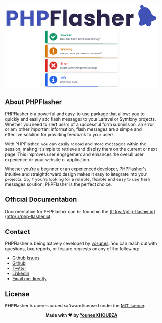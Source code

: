 <p align="center">
    <picture>
      <source media="(prefers-color-scheme: dark)" srcset="https://raw.githubusercontent.com/php-flasher/art/main/php-flasher-github-dark.png">
      <img src="https://raw.githubusercontent.com/php-flasher/art/main/php-flasher-github.png" alt="PHPFlasher Logo">
    </picture>
</p>

## About PHPFlasher

PHPFlasher is a powerful and easy-to-use package that allows you to quickly and easily add flash messages to your Laravel or Symfony projects. 
Whether you need to alert users of a successful form submission, an error, or any other important information, flash messages are a simple and effective solution for providing feedback to your users. 

With PHPFlasher, you can easily record and store messages within the session, making it simple to retrieve and display them on the current or next page. 
This improves user engagement and enhances the overall user experience on your website or application. 

Whether you're a beginner or an experienced developer, PHPFlasher's intuitive and straightforward design makes it easy to integrate into your projects. 
So, if you're looking for a reliable, flexible and easy to use flash messages solution, PHPFlasher is the perfect choice.


## Official Documentation

Documentation for PHPFlasher can be found on the [https://php-flasher.io](https://php-flasher.io).

## Contact

PHPFlasher is being actively developed by <a href="https://github.com/yoeunes">yoeunes</a>. 
You can reach out with questions, bug reports, or feature requests on any of the following:

- [Github Issues](https://github.com/php-flasher/php-flasher/issues) 
- [Github](https://github.com/yoeunes)
- [Twitter](https://twitter.com/yoeunes)
- [Linkedin](https://www.linkedin.com/in/younes-khoubza/)
- [Email me directly](mailto:younes.khoubza@gmail.com)

## License

PHPFlasher is open-sourced software licensed under the [MIT license](https://opensource.org/licenses/MIT).

<p align="center"> <b>Made with ❤️ by <a href="https://www.linkedin.com/in/younes-khoubza/">Younes KHOUBZA</a> </b> </p>

